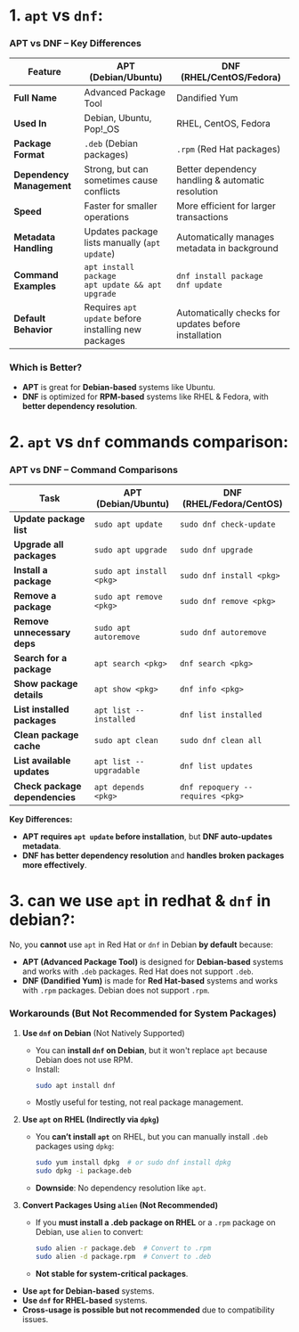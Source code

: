 # 1. **`apt`** vs **`dnf`**:  
### **APT vs DNF** – Key Differences  

| Feature       | **APT (Debian/Ubuntu)**  | **DNF (RHEL/CentOS/Fedora)**  |
|--------------|------------------|------------------|
| **Full Name** | Advanced Package Tool | Dandified Yum |
| **Used In**  | Debian, Ubuntu, Pop!_OS | RHEL, CentOS, Fedora |
| **Package Format** | `.deb` (Debian packages) | `.rpm` (Red Hat packages) |
| **Dependency Management** | Strong, but can sometimes cause conflicts | Better dependency handling & automatic resolution |
| **Speed** | Faster for smaller operations | More efficient for larger transactions |
| **Metadata Handling** | Updates package lists manually (`apt update`) | Automatically manages metadata in background |
| **Command Examples** | `apt install package`<br>`apt update && apt upgrade` | `dnf install package`<br>`dnf update` |
| **Default Behavior** | Requires `apt update` before installing new packages | Automatically checks for updates before installation |

### **Which is Better?**  
- **APT** is great for **Debian-based** systems like Ubuntu.  
- **DNF** is optimized for **RPM-based** systems like RHEL & Fedora, with **better dependency resolution**.  

# 2. **`apt`** vs **`dnf`** commands comparison:  
### **APT vs DNF – Command Comparisons**  

| **Task**                | **APT (Debian/Ubuntu)**          | **DNF (RHEL/Fedora/CentOS)**       |
|-------------------------|--------------------------------|-----------------------------------|
| **Update package list** | `sudo apt update`            | `sudo dnf check-update`         |
| **Upgrade all packages** | `sudo apt upgrade`          | `sudo dnf upgrade`              |
| **Install a package**    | `sudo apt install <pkg>`    | `sudo dnf install <pkg>`        |
| **Remove a package**     | `sudo apt remove <pkg>`     | `sudo dnf remove <pkg>`         |
| **Remove unnecessary deps** | `sudo apt autoremove`    | `sudo dnf autoremove`           |
| **Search for a package** | `apt search <pkg>`         | `dnf search <pkg>`              |
| **Show package details** | `apt show <pkg>`           | `dnf info <pkg>`                |
| **List installed packages** | `apt list --installed` | `dnf list installed`            |
| **Clean package cache**  | `sudo apt clean`           | `sudo dnf clean all`            |
| **List available updates** | `apt list --upgradable`  | `dnf list updates`              |
| **Check package dependencies** | `apt depends <pkg>` | `dnf repoquery --requires <pkg>` |

**Key Differences:**  
- **APT requires `apt update` before installation**, but **DNF auto-updates metadata**.  
- **DNF has better dependency resolution** and **handles broken packages more effectively**.  


# 3. can we use **`apt`** in redhat & **`dnf`** in debian?:  

No, you **cannot** use `apt` in Red Hat or `dnf` in Debian **by default** because:  

- **APT (Advanced Package Tool)** is designed for **Debian-based** systems and works with `.deb` packages. Red Hat does not support `.deb`.  
- **DNF (Dandified Yum)** is made for **Red Hat-based** systems and works with `.rpm` packages. Debian does not support `.rpm`.  

### **Workarounds (But Not Recommended for System Packages)**  
1. **Use `dnf` on Debian** (Not Natively Supported)  
   - You can **install `dnf` on Debian**, but it won't replace `apt` because Debian does not use RPM.  
   - Install:  
     ```bash
     sudo apt install dnf
     ```
   - Mostly useful for testing, not real package management.  

2. **Use `apt` on RHEL (Indirectly via `dpkg`)**  
   - You **can’t install `apt`** on RHEL, but you can manually install `.deb` packages using `dpkg`:  
     ```bash
     sudo yum install dpkg  # or sudo dnf install dpkg
     sudo dpkg -i package.deb
     ```
   - **Downside**: No dependency resolution like `apt`.  

3. **Convert Packages Using `alien` (Not Recommended)**  
   - If you **must install a .deb package on RHEL** or a `.rpm` package on Debian, use `alien` to convert:  
     ```bash
     sudo alien -r package.deb  # Convert to .rpm
     sudo alien -d package.rpm  # Convert to .deb
     ```
   - **Not stable for system-critical packages**.  

- **Use `apt` for Debian-based** systems.  
- **Use `dnf` for RHEL-based** systems.  
- **Cross-usage is possible but not recommended** due to compatibility issues.  